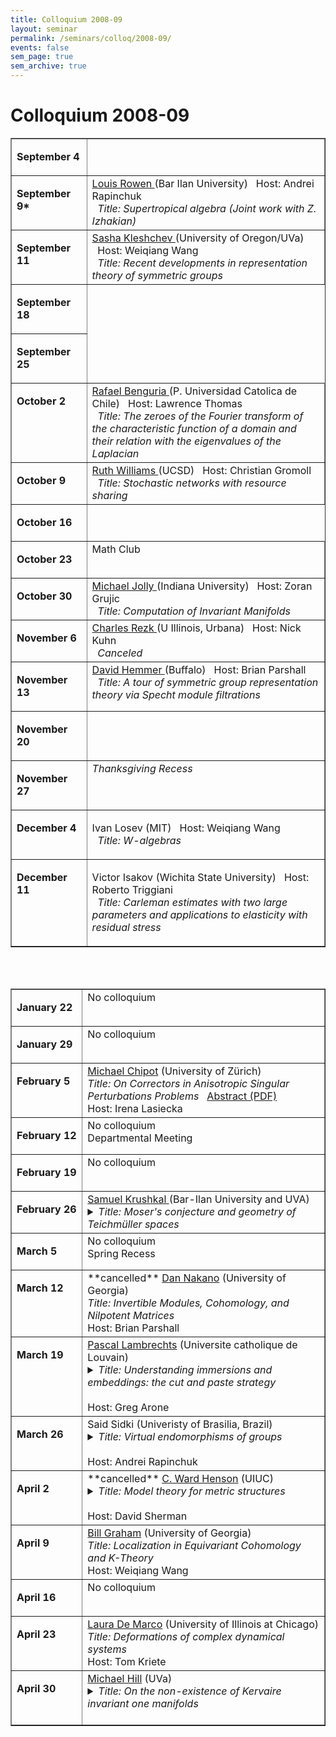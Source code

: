 ```yaml
---
title: Colloquium 2008-09
layout: seminar
permalink: /seminars/colloq/2008-09/
events: false
sem_page: true
sem_archive: true
---
```


<h1 class="mt-2 mb-4">Colloquium 2008-09</h1>



<TABLE BORDER="yes" WIDTH="720" CELLPADDING="3">

<TR><TD VALIGN="top" WIDTH="120">

<B>September 4</B></td>
<td valign="top" WIDTH="600">



</TD></TR><TR><TD VALIGN="top">

<B>September 9*</B></td>
<td valign="top">
<a href="http://www.math.biu.ac.il/~rowen/">Louis Rowen
</a> (Bar Ilan University) &nbsp;&nbsp;<span class="small">Host: Andrei Rapinchuk</span><br>
&nbsp;&nbsp;<i>Title: Supertropical algebra (Joint work with Z. Izhakian)</i>




</TD></TR><TR><TD VALIGN="top">

<B>September 11</B></td>
<td valign="top">
<a href="http://uoregon.edu/~klesh/">Sasha Kleshchev
</a> (University of Oregon/UVa) &nbsp;&nbsp;<span class="small">Host: Weiqiang Wang</span><br>
&nbsp;&nbsp;<i>Title: Recent developments in representation theory of symmetric groups</i>




</TD></TR><TR><TD VALIGN="top" WIDTH="120">

<B>September 18</B>




</TD></TR><TR><TD VALIGN="top" WIDTH="120">

<B>September 25</B>




</TD></TR><TR><TD VALIGN="top" WIDTH="120">

<B>October 2</B></td>
<td valign="top">
<a href="http://www.fis.puc.cl/~rbenguri/">Rafael Benguria
</a> (P. Universidad Catolica de Chile) &nbsp;&nbsp;<span class="small">Host: Lawrence Thomas</span><br>
&nbsp;&nbsp;<i>Title: The zeroes of the Fourier transform of the characteristic function of
a domain and their relation with the eigenvalues of the Laplacian
</i>




</TD></TR><TR><TD VALIGN="top" WIDTH="120">

<B>October 9</B></td>
<td valign="top">
<a href="http://www.math.ucsd.edu/~williams">Ruth Williams
</a> (UCSD) &nbsp;&nbsp;<span class="small">Host: Christian Gromoll</span><br>
&nbsp;&nbsp;<i>Title: Stochastic networks with resource sharing
</i>





</TD></TR><TR><TD VALIGN="top" WIDTH="120">

<B>October 16</B></td>




</TR><TR><TD VALIGN="top" WIDTH="120">

<B>October 23</B></td>
<td valign="top">
Math Club
&nbsp;&nbsp




</TD></TR><TR><TD VALIGN="top" WIDTH="120">

<B>October 30</B></td>
<td valign="top">
<a href="http://www.math.indiana.edu/people/profile.phtml?id=msjolly">Michael Jolly
</a> (Indiana University) &nbsp;&nbsp;<span class="small">Host: Zoran Grujic</span><br>
&nbsp;&nbsp;<i>Title: Computation of Invariant Manifolds
</i>







</TD></TR><TR><TD VALIGN="top" WIDTH="120">

<B>November 6</B></td>
<td valign="top">
<a href="http://www.math.uiuc.edu/~rezk/">Charles Rezk
</a> (U Illinois, Urbana) &nbsp;&nbsp;<span class="small">Host: Nick Kuhn</span><br>
&nbsp;&nbsp;<i>Canceled</i>






</TD></TR><TR><TD VALIGN="top" WIDTH="120">

<B>November 13</B></td>
<td valign="top">
<a href="http://www.math.buffalo.edu/~dhemmer/">David Hemmer
</a> (Buffalo) &nbsp;&nbsp;<span class="small">Host: Brian Parshall</span><br>
&nbsp;&nbsp;<i>Title: A tour of symmetric group representation theory via Specht module
filtrations</i>

</TD></TR><TR><TD VALIGN="top" WIDTH="120">

<B>November 20</B></td>
<td valign="top">

</TD></TR>
<TR><TD VALIGN="top" WIDTH="120">

<B>November 27</B></td>
<td valign="top">
<i> Thanksgiving Recess </i>





</TD></TR><TR><TD VALIGN="top" WIDTH="120">

<B>December 4</B></td>
<td valign="top">

Ivan Losev (MIT)
&nbsp;&nbsp;<span class="small">Host: Weiqiang Wang</span><br>
&nbsp;&nbsp;<i>Title: W-algebras</i>


</TD></TR><TR><TD VALIGN="top" WIDTH="120">

<B>December 11</B></td>
<td valign="top">

Victor Isakov (Wichita State University)
&nbsp;&nbsp;<span class="small">Host: Roberto Triggiani</span><br>
&nbsp;&nbsp;<i>Title: Carleman estimates with two
large parameters and applications to elasticity with residual stress</i>






</TD></TR>
</TABLE>

<br><br>

<!-- TALKS START HERE!!!-->

<TABLE BORDER="yes" WIDTH="720" CELLPADDING="3">

<TR><TD VALIGN="top" WIDTH="120">

<B>January 22</B></td>
<td valign="top" WIDTH="600">
No colloquium

</TD></TR><TR><TD VALIGN="top">



<B>January 29</B></td>
<td valign="top">
No colloquium

</TD></TR><TR><TD VALIGN="top">




<B>February 5</B></td>
<td valign="top">
<a href="http://www.math.uzh.ch/index.php?professur&key1=108&no_cache=1">Michael Chipot</a>  (University of Z&uuml;rich)
<br>
<i>Title:
On Correctors in Anisotropic Singular Perturbations Problems
</i>&nbsp;&nbsp;<a href="chipot.pdf" target="blank">Abstract (PDF)</a>
<BR>
Host: Irena Lasiecka

</TD></TR><TR><TD VALIGN="top">




<B>February 12</B></td>
<td valign="top">
No colloquium
<br>
<i><a href=""></a></i>
Departmental Meeting
</TD></TR><TR><TD VALIGN="top">





<B>February 19</B></td>
<td valign="top">
No colloquium

</TD></TR><TR><TD VALIGN="top">




<B>February 26</B></td>
<td valign="top">
<a href="http://www.math.biu.ac.il/people/">Samuel Krushkal </a>  (Bar-Ilan University and UVA)
<br>
<details><summary><i>Title: Moser's conjecture and geometry of Teichm&uuml;ller spaces</i></summary>
  Teichmüller spaces are the deformation spaces of conformal structures on Riemann surfaces. They have various applications in Mathematics and in String theory in Physics. I plan to discuss mainly the universal Teichmüller space, containing copies of all such spaces. It is a complex Banach manifold with rich complex geometry and pluripotential theory. An application to solving several long standing problems, including Moser's conjecture on Grunsky and Teichmüller norms, will be briefly presented. </details>

</TD></TR><TR><TD VALIGN="top">




<B>March 5</B></td>
<td valign="top">
No colloquium
<br>
<i><a href=""></a></i>
Spring Recess
</TD></TR><TR><TD VALIGN="top">



<B>March 12</B></td>
<td valign="top">
**cancelled** <a href="http://www.math.uga.edu/%7Enakano/">Dan Nakano</a>  (University of Georgia)
<br>
<i>Title: Invertible Modules, Cohomology, and Nilpotent Matrices </i>
<BR>
Host: Brian Parshall


</TD></TR><TR><TD VALIGN="top">





<B>March 19</B></td>
<td valign="top">
<a href="http://milnor.math.ucl.ac.be/plwiki/PascalLambrechtsProfessional/HomePage">Pascal Lambrechts</a>  (Universite catholique de Louvain)
<br>
<details><summary><i>Title: Understanding immersions and embeddings: the cut and paste strategy</i></summary>  We will consider smooth immersions and smooth embeddings of a manifold into a Euclidean space. At the beginning of my talk I will review Smale's strategy for proving his famous result that the sphere can be turned inside-out through immersions. I will then explain how this strategy has been generalized to understand not only immersions, but also embeddings. Finally, I will show how these ideas can help us to understand better the spaces of embeddings of the circle into a Euclidean space, that is of the space of knots. </details>
<BR>
Host: Greg Arone


</TD></TR><TR><TD VALIGN="top">





<B>March 26</B></td>
<td valign="top">
Said Sidki  (Univeristy of Brasilia, Brazil)
<br>
<details><summary><i>Title: Virtual endomorphisms of groups</i></summary> A virtual endomorphism of a group G is a homomorphism f :H → G where H is a subgroup of G of finite index m. A recursive construction using f produces a so called state-closed (or, self-similar) representation of G on a 1-rooted regular m-ary tree. The kernel of this representation is the maximal subgroup K of H which is both normal in G and is f -invariant, in the sense that Kf ≤ K; it is called the f -core (H). The map f is called simple provided the f -core (H) is trivial. We will discuss the implications for groups- especially those which are nilpotent - to admit simple virtual endomorphisms of a fixed degree m. This material is based on work with Nekrashevych, Berlatto and Brunner.
</details>
<BR>
Host: Andrei Rapinchuk


</TD></TR><TR><TD VALIGN="top">







<B>April 2</B></td>
<td valign="top">
**cancelled** <a href="http://www.math.uiuc.edu/~henson/">C. Ward Henson</a>  (UIUC)
<br>
<details><summary><i>Title: Model theory for metric structures</i></summary> A metric structure is based on a complete metric space (M,d); the rest of the structure consists of operations, which are distinguished M-valued functions on M; predicates, which are distinguished real-valued functions on M, and constants, which are distinguished elements of M. The restriction of each operation and predicate to an arbitrary bounded subset of its domain must be bounded and uniformly continuous. Metric structures arise in all areas of mathematics, especially in analysis, probability, and geometry. For example: Banach spaces, -lattices, -algebras, etc; C*-algebras; measure algebras; asymptotic cones of finitely generated groups; and metric spaces themselves.
  Logicians view model theory as a set of concepts and tools for applying first order logic (predicate logic) to structures arising in mathematics. A more congenial starting point for non-logicians is the ultraproduct construction, which has been used in natural ways in many parts of algebra. There is a nice generalization of the ultraproduct construction to metric structures, and it has found important uses since the 1960s in several areas of analysis. (For example, ultraproducts of Banach spaces are routinely used as a tool by specialists in the geometric theory of Banach spaces.) We will use this ultraproduct from analysis as a starting point for explaining how model theory is beginning to be applied to metric structures.
  One very recent outcome of these investigations has been the development of a real-valued analogue of classical first order logic. In this generalization, boolean connectives are replaced by continuous functions on the reals and the classical quantifiers "for all" and "there exists" are replaced by the operations of supremum and infimum on the reals. The resulting continuous logic is a beautiful and natural extension of classical logic with suitable analogues of essentially all the key properties: logical compactness, existence of rich and highly homogeneous models, characterizations of quantifier elimination and categoricity, fundamental tools of model-theoretic stability, etc. Moreover, this continuous logic for metric structures resonates effectively with the mathematical properties of many important examples of metric structures.</details>
<BR>
Host: David Sherman


</TD></TR><TR><TD VALIGN="top">





<B>April 9</B></td>
<td valign="top">
<a href="http://www.math.uga.edu/~wag/">Bill Graham</a>  (University of Georgia)
<br>
<i>Title: Localization in Equivariant Cohomology and K-Theory
</i>
<BR>
Host: Weiqiang Wang

</TD></TR><TR><TD VALIGN="top">






<B>April 16</B></td>
<td valign="top">
No colloquium


</TD></TR><TR><TD VALIGN="top">



<B>April 23</B></td>
<td valign="top">
<a href="http://www.math.uic.edu/~demarco/">Laura De Marco</a>  (University of Illinois at Chicago)
<br>
<i>Title: Deformations of complex dynamical systems</i>
<BR>
Host: Tom Kriete


</TD></TR><TR><TD VALIGN="top">



<B>April 30</B></td>
<td valign="top">
<a href="http://people.virginia.edu/~mah7cd/">Michael Hill</a>  (UVa)
<br>
<details><summary><i>Title: On the non-existence of Kervaire invariant one manifolds</i></summary>  I will describe joint work with Hopkins and Ravenel in which we show that there are no smooth Kervaire invariant one manifolds in dimensions larger than 126. I will begin by describing the classical reductions from the study of manifolds to the study of the Adams spectral sequence, and then I will describe some new, equivariant techniques which further recast the problem into one of algebra.
</details>
<BR>


</TD></TR>

</TABLE>
